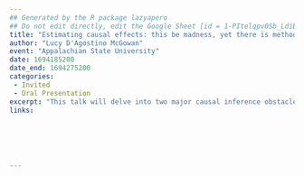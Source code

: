 ```yaml
---
## Generated by the R package lazyapero
## Do not edit directly, edit the Google Sheet [id = 1-PItelqpv0Sb_LdiEDqb8O3D_Roii5nVTL07IRVbRtA]
title: "Estimating causal effects: this be madness, yet there is method in it"
author: "Lucy D'Agostino McGowan"
event: "Appalachian State University"
date: 1694185200
date_end: 1694275200
categories:
 - Invited
 - Oral Presentation
excerpt: "This talk will delve into two major causal inference obstacles: (1) identifying which variables to account for and (2) assessing the impact of unmeasured variables. The first half of the talk will showcase a Causal Quartet. In the spirit of Anscombe’s Quartet, this is a set of four datasets with identical statistical properties, yet different true causal effects due to differing data generating mechanisms. These simple datasets provide a straightforward example for statisticians to point to when explaining these concepts to collaborators and students. To adjust or not adjust, that is the question; we demonstrate that statistics alone cannot be used to establish which variables to adjust for when estimating causal effects. The second half of the talk will focus on how statistical techniques can be leveraged to address unmeasured confounding. We will examine sensitivity analyses under several scenarios with varying levels of information about potential unmeasured confounders. These techniques will be applied using the tipr R package, which provides tools for conducting sensitivity analyses in a flexible and accessible manner."
links:






---
```


